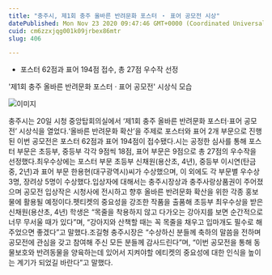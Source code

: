 ```yaml
---
title: "충주시, 제1회 충주 올바른 반려문화 포스터 ‧ 표어 공모전 시상"
datePublished: Mon Nov 23 2020 09:47:46 GMT+0000 (Coordinated Universal Time)
cuid: cm6zzxjqg001k09jrbex86mtr
slug: 406

---
```



- 포스터 62점과 표어 194점 접수, 총 27점 우수작 선정

'제1회 충주 올바른 반려문화 포스터 ‧ 표어 공모전' 시상식 모습

![이미지](https://cdn.hashnode.com/res/hashnode/image/upload/v1739248970199/3cdb9b67-ba7a-49bd-b0cb-80a864e6e114.jpeg)

충주시는 20일 시청 중앙탑회의실에서 ‘제1회 충주 올바른 반려문화 포스터·표어 공모전’ 시상식을 열었다.‘올바른 반려문화 확산’을 주제로 포스터와 표어 2개 부문으로 진행된 이번 공모전은 포스터 62점과 표어 194점이 접수됐다.시는 공정한 심사를 통해 포스터 부문은 초등부, 중등부 각각 9점씩 18점, 표어 부문은 9점으로 총 27점의 우수작을 선정했다.최우수상에는 포스터 부문 초등부 신채원(용산초, 4년), 중등부 이시연(탄금중, 2년)과 표어 부문 한용현(대구광역시)씨가 수상했으며, 이 외에도 각 부문별 우수상 3명, 장려상 5명이 수상했다.입상자에 대해서는 충주시장상과 충주사랑상품권이 주어졌으며 공모전 입상작은 시청사에 전시하고 향후 올바른 반려문화 확산을 위한 각종 홍보물에 활용될 예정이다.펫티켓의 중요성을 강조한 작품을 출품해 초등부 최우수상을 받은 신채원(용산초, 4년) 학생은 “목줄을 착용하지 않고 다가오는 강아지를 보면 순간적으로 너무 무서울 때가 있다”며, “강아지와 산책할 때는 꼭 목줄을 채우고 입마개도 필수로 해주었으면 좋겠다”고 말했다.조길형 충주시장은 “수상하신 분들께 축하의 말씀을 전하며 공모전에 관심을 갖고 참여해 주신 모든 분들께 감사드린다”며, “이번 공모전을 통해 동물보호와 반려동물을 양육하는데 있어서 지켜야할 에티켓의 중요성에 대한 인식을 높이는 계기가 되었길 바란다”고 말했다.